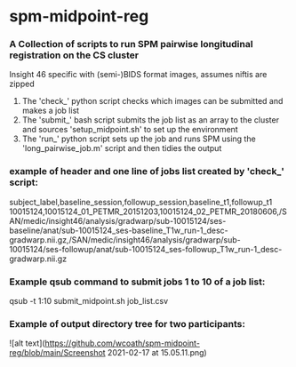 # spm-midpoint-reg

### A Collection of scripts to run SPM pairwise longitudinal registration on the CS cluster

Insight 46 specific with (semi-)BIDS format images, assumes niftis are zipped

1. The 'check_' python script checks which images can be submitted and makes a job list
2. The 'submit_' bash script submits the job list as an array to the cluster and sources 'setup_midpoint.sh' to set up the environment
3. The 'run_' python script sets up the job and runs SPM using the 'long_pairwise_job.m' script and then tidies the output

### example of header and one line of jobs list created by 'check_' script:

subject_label,baseline_session,followup_session,baseline_t1,followup_t1
10015124,10015124_01_PETMR_20151203,10015124_02_PETMR_20180606,/SAN/medic/insight46/analysis/gradwarp/sub-10015124/ses-baseline/anat/sub-10015124_ses-baseline_T1w_run-1_desc-gradwarp.nii.gz,/SAN/medic/insight46/analysis/gradwarp/sub-10015124/ses-followup/anat/sub-10015124_ses-followup_T1w_run-1_desc-gradwarp.nii.gz

### Example qsub command to submit jobs 1 to 10 of a job list:

qsub -t 1:10 submit_midpoint.sh job_list.csv

### Example of output directory tree for two participants:
![alt text](https://github.com/wcoath/spm-midpoint-reg/blob/main/Screenshot 2021-02-17 at 15.05.11.png)

